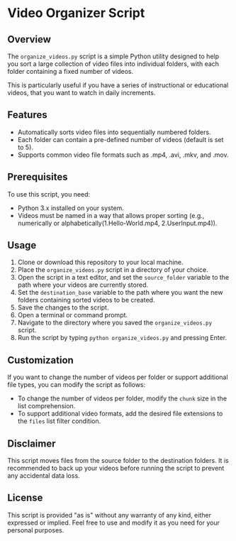 # Video Organizer Script

## Overview
The `organize_videos.py` script is a simple Python utility designed to help you sort a large collection of video files into individual folders, with each folder containing a fixed number of videos.

This is particularly useful if you have a series of instructional or educational videos, that you want to watch in daily increments.

## Features
- Automatically sorts video files into sequentially numbered folders.
- Each folder can contain a pre-defined number of videos (default is set to 5).
- Supports common video file formats such as .mp4, .avi, .mkv, and .mov.

## Prerequisites
To use this script, you need:
- Python 3.x installed on your system.
- Videos must be named in a way that allows proper sorting (e.g., numerically or alphabetically(1.Hello-World.mp4, 2.UserInput.mp4)).

## Usage
1. Clone or download this repository to your local machine.
2. Place the `organize_videos.py` script in a directory of your choice.
3. Open the script in a text editor, and set the `source_folder` variable to the path where your videos are currently stored.
4. Set the `destination_base` variable to the path where you want the new folders containing sorted videos to be created.
5. Save the changes to the script.
6. Open a terminal or command prompt.
7. Navigate to the directory where you saved the `organize_videos.py` script.
8. Run the script by typing `python organize_videos.py` and pressing Enter.

## Customization
If you want to change the number of videos per folder or support additional file types, you can modify the script as follows:
- To change the number of videos per folder, modify the `chunk` size in the list comprehension.
- To support additional video formats, add the desired file extensions to the `files` list filter condition.

## Disclaimer
This script moves files from the source folder to the destination folders. It is recommended to back up your videos before running the script to prevent any accidental data loss.

## License
This script is provided "as is" without any warranty of any kind, either expressed or implied. Feel free to use and modify it as you need for your personal purposes.
